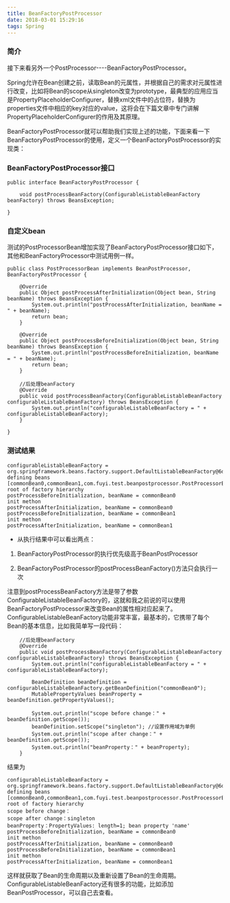 ```yaml
---
title: BeanFactoryPostProcessor
date: 2018-03-01 15:29:16
tags: Spring
---
```


### 简介
接下来看另外一个PostProcessor----BeanFactoryPostProcessor。

Spring允许在Bean创建之前，读取Bean的元属性，并根据自己的需求对元属性进行改变，比如将Bean的scope从singleton改变为prototype，最典型的应用应当是PropertyPlaceholderConfigurer，替换xml文件中的占位符，替换为properties文件中相应的key对应的value，这将会在下篇文章中专门讲解PropertyPlaceholderConfigurer的作用及其原理。

BeanFactoryPostProcessor就可以帮助我们实现上述的功能，下面来看一下BeanFactoryPostProcessor的使用，定义一个BeanFactoryPostProcessor的实现类：

### BeanFactoryPostProcessor接口

```
public interface BeanFactoryPostProcessor {
    
	void postProcessBeanFactory(ConfigurableListableBeanFactory beanFactory) throws BeansException;

}
```

### 自定义bean

测试的PostProcessorBean增加实现了BeanFactoryPostProcessor接口如下，其他和BeanFactoryProcessor中测试用例一样。
```
public class PostProcessorBean implements BeanPostProcessor, BeanFactoryPostProcessor {

	@Override
	public Object postProcessAfterInitialization(Object bean, String beanName) throws BeansException {
		System.out.println("postProcessAfterInitialization, beanName = " + beanName);
		return bean;
	}

	@Override
	public Object postProcessBeforeInitialization(Object bean, String beanName) throws BeansException {
		System.out.println("postProcessBeforeInitialization, beanName = " + beanName);
		return bean;
	}

	//后处理beanFactory
	@Override
	public void postProcessBeanFactory(ConfigurableListableBeanFactory configurableListableBeanFactory) throws BeansException {
		System.out.println("configurableListableBeanFactory = " + configurableListableBeanFactory);
	}

}

```
### 测试结果

```
configurableListableBeanFactory = org.springframework.beans.factory.support.DefaultListableBeanFactory@6d4b1c02: defining beans [commonBean0,commonBean1,com.fuyi.test.beanpostprocessor.PostProcessorBean#0]; root of factory hierarchy
postProcessBeforeInitialization, beanName = commonBean0
init methon
postProcessAfterInitialization, beanName = commonBean0
postProcessBeforeInitialization, beanName = commonBean1
init methon
postProcessAfterInitialization, beanName = commonBean1
```
* 从执行结果中可以看出两点：

1. BeanFactoryPostProcessor的执行优先级高于BeanPostProcessor

2. BeanFactoryPostProcessor的postProcessBeanFactory()方法只会执行一次

注意到postProcessBeanFactory方法是带了参数ConfigurableListableBeanFactory的，这就和我之前说的可以使用BeanFactoryPostProcessor来改变Bean的属性相对应起来了。ConfigurableListableBeanFactory功能非常丰富，最基本的，它携带了每个Bean的基本信息，比如我简单写一段代码：
```
	//后处理beanFactory
	@Override
	public void postProcessBeanFactory(ConfigurableListableBeanFactory configurableListableBeanFactory) throws BeansException {
		System.out.println("configurableListableBeanFactory = " + configurableListableBeanFactory);
		
		BeanDefinition beanDefinition = configurableListableBeanFactory.getBeanDefinition("commonBean0");
	    MutablePropertyValues beanProperty = beanDefinition.getPropertyValues();
	   
	    System.out.println("scope before change：" + beanDefinition.getScope());
	    beanDefinition.setScope("singleton"); //设置作用域为单例
	    System.out.println("scope after change：" + beanDefinition.getScope());
	    System.out.println("beanProperty：" + beanProperty);
	}
```
结果为

```
configurableListableBeanFactory = org.springframework.beans.factory.support.DefaultListableBeanFactory@6d4b1c02: defining beans [commonBean0,commonBean1,com.fuyi.test.beanpostprocessor.PostProcessorBean#0]; root of factory hierarchy
scope before change：
scope after change：singleton
beanProperty：PropertyValues: length=1; bean property 'name'
postProcessBeforeInitialization, beanName = commonBean0
init methon
postProcessAfterInitialization, beanName = commonBean0
postProcessBeforeInitialization, beanName = commonBean1
init methon
postProcessAfterInitialization, beanName = commonBean1
```
这样就获取了Bean的生命周期以及重新设置了Bean的生命周期。ConfigurableListableBeanFactory还有很多的功能，比如添加BeanPostProcessor，可以自己去查看。